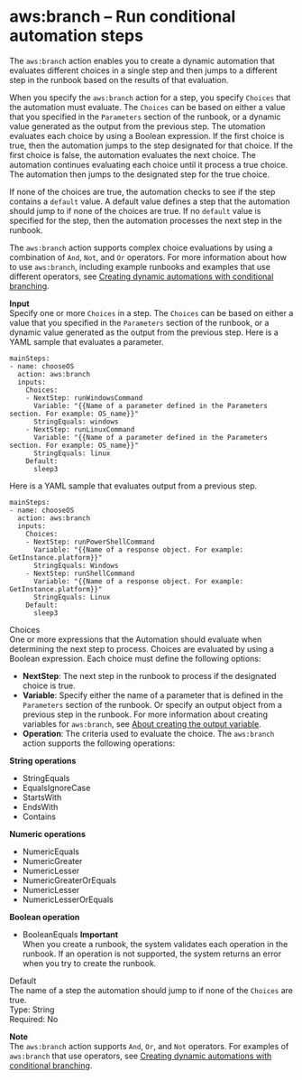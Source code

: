 # aws:branch – Run conditional automation steps<a name="automation-action-branch"></a>

The `aws:branch` action enables you to create a dynamic automation that evaluates different choices in a single step and then jumps to a different step in the runbook based on the results of that evaluation\. 

When you specify the `aws:branch` action for a step, you specify `Choices` that the automation must evaluate\. The `Choices` can be based on either a value that you specified in the `Parameters` section of the runbook, or a dynamic value generated as the output from the previous step\. The utomation evaluates each choice by using a Boolean expression\. If the first choice is true, then the automation jumps to the step designated for that choice\. If the first choice is false, the automation evaluates the next choice\. The automation continues evaluating each choice until it process a true choice\. The automation then jumps to the designated step for the true choice\.

If none of the choices are true, the automation checks to see if the step contains a `default` value\. A default value defines a step that the automation should jump to if none of the choices are true\. If no `default` value is specified for the step, then the automation processes the next step in the runbook\.

The `aws:branch` action supports complex choice evaluations by using a combination of `And`, `Not`, and `Or` operators\. For more information about how to use `aws:branch`, including example runbooks and examples that use different operators, see [Creating dynamic automations with conditional branching](automation-branchdocs.md)\.

**Input**  
Specify one or more `Choices` in a step\. The `Choices` can be based on either a value that you specified in the `Parameters` section of the runbook, or a dynamic value generated as the output from the previous step\. Here is a YAML sample that evaluates a parameter\.

```
mainSteps:
- name: chooseOS
  action: aws:branch
  inputs:
    Choices:
    - NextStep: runWindowsCommand
      Variable: "{{Name of a parameter defined in the Parameters section. For example: OS_name}}"
      StringEquals: windows
    - NextStep: runLinuxCommand
      Variable: "{{Name of a parameter defined in the Parameters section. For example: OS_name}}"
      StringEquals: linux
    Default:
      sleep3
```

Here is a YAML sample that evaluates output from a previous step\.

```
mainSteps:
- name: chooseOS
  action: aws:branch
  inputs:
    Choices:
    - NextStep: runPowerShellCommand
      Variable: "{{Name of a response object. For example: GetInstance.platform}}"
      StringEquals: Windows
    - NextStep: runShellCommand
      Variable: "{{Name of a response object. For example: GetInstance.platform}}"
      StringEquals: Linux
    Default:
      sleep3
```

Choices  
One or more expressions that the Automation should evaluate when determining the next step to process\. Choices are evaluated by using a Boolean expression\. Each choice must define the following options:  
+ **NextStep**: The next step in the runbook to process if the designated choice is true\.
+ **Variable**: Specify either the name of a parameter that is defined in the `Parameters` section of the runbook\. Or specify an output object from a previous step in the runbook\. For more information about creating variables for `aws:branch`, see [About creating the output variable](automation-branchdocs.md#automation-branchdocs-awsbranch-creating-output)\.
+ **Operation**: The criteria used to evaluate the choice\. The `aws:branch` action supports the following operations:

**String operations**
  + StringEquals
  + EqualsIgnoreCase
  + StartsWith
  + EndsWith
  + Contains

**Numeric operations**
  + NumericEquals
  + NumericGreater
  + NumericLesser
  + NumericGreaterOrEquals
  + NumericLesser
  + NumericLesserOrEquals

**Boolean operation**
  + BooleanEquals
**Important**  
When you create a runbook, the system validates each operation in the runbook\. If an operation is not supported, the system returns an error when you try to create the runbook\.

Default  
The name of a step the automation should jump to if none of the `Choices` are true\.  
Type: String  
Required: No

**Note**  
The `aws:branch` action supports `And`, `Or`, and `Not` operators\. For examples of `aws:branch` that use operators, see [Creating dynamic automations with conditional branching](automation-branchdocs.md)\.